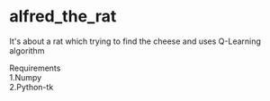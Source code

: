 # alfred_the_rat

It's about a rat which trying to find the cheese and uses Q-Learning algorithm  

Requirements  
1.Numpy  
2.Python-tk  
